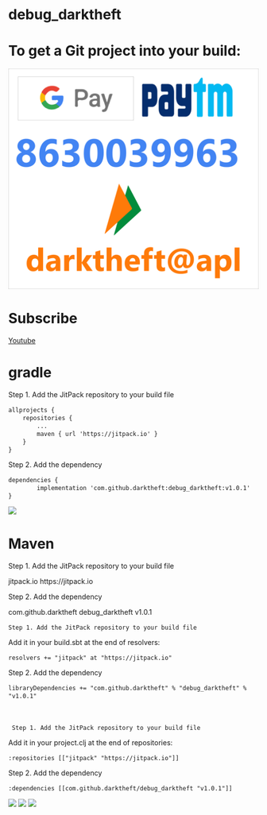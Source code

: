 # debug_darktheft
# To get a Git project into your build:

![donate](https://github.com/darktheft/FlashLogin/blob/master/donation.png)
# Subscribe 
[Youtube](https://www.youtube.com/channel/UCdbUomS4yFXN9D3_ZLtJJUg)
  # gradle
Step 1. Add the JitPack repository to your build file

	allprojects {
		repositories {
			...
			maven { url 'https://jitpack.io' }
		}
	}
  
  Step 2. Add the dependency

	dependencies {
	        implementation 'com.github.darktheft:debug_darktheft:v1.0.1'
	}
  
  [![](https://jitpack.io/v/darktheft/debug_darktheft.svg)](https://jitpack.io/#darktheft/debug_darktheft)
  
  # Maven
  Step 1. Add the JitPack repository to your build file
  
  <repositories>
		<repository>
		    <id>jitpack.io</id>
		    <url>https://jitpack.io</url>
		</repository>
	</repositories>
  
  Step 2. Add the dependency
  
  <dependency>
	    <groupId>com.github.darktheft</groupId>
	    <artifactId>debug_darktheft</artifactId>
	    <version>v1.0.1</version>
	</dependency>
  
  
    Step 1. Add the JitPack repository to your build file
  
  Add it in your build.sbt at the end of resolvers:

 
    resolvers += "jitpack" at "https://jitpack.io"
        
    
Step 2. Add the dependency

	
	libraryDependencies += "com.github.darktheft" % "debug_darktheft" % "v1.0.1"
  
  
  
     Step 1. Add the JitPack repository to your build file
  
  Add it in your project.clj at the end of repositories:

 
    :repositories [["jitpack" "https://jitpack.io"]]
        
    
Step 2. Add the dependency

	
	:dependencies [[com.github.darktheft/debug_darktheft "v1.0.1"]]	
  
  
  [![](https://jitpack.io/v/darktheft/debug_darktheft.svg)](https://jitpack.io/#darktheft/debug_darktheft)
  [![](https://jitpack.io/v/darktheft/debug_darktheft.svg)](https://jitpack.io/#darktheft/debug_darktheft) [![](https://jitpack.io/v/darktheft/debug_darktheft.svg)](https://jitpack.io/#darktheft/debug_darktheft)
